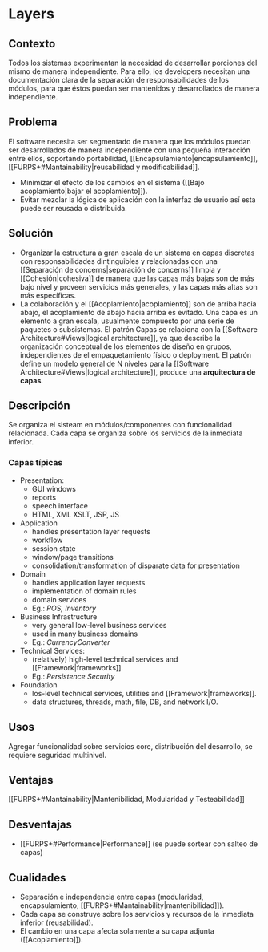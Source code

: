 # Layers
## Contexto
Todos los sistemas experimentan la necesidad de desarrollar porciones del mismo de manera independiente. Para ello, los developers necesitan una documentación clara de la separación de responsabilidades de los módulos, para que éstos puedan ser mantenidos y desarrollados de manera independiente.

## Problema
El software necesita ser segmentado de manera que los módulos puedan ser desarrollados de manera independiente con una pequeña interacción entre ellos, soportando portabilidad, [[Encapsulamiento|encapsulamiento]], [[FURPS+#Mantainability|reusabilidad y modificabilidad]].
- Minimizar el efecto de los cambios en el sistema ([[Bajo acoplamiento|bajar el acoplamiento]]).
- Evitar mezclar la lógica de aplicación con la interfaz de usuario así esta puede ser reusada o distribuida.

## Solución
- Organizar la estructura a gran escala de un sistema en capas discretas con responsabilidades dintinguibles y relacionadas con una [[Separación de concerns|separación de concerns]] limpia y [[Cohesión|cohesiva]] de manera que las capas más bajas son de más bajo nivel y proveen servicios más generales, y las capas más altas son más específicas.
- La colaboración y el [[Acoplamiento|acoplamiento]] son de arriba hacia abajo, el acoplamiento de abajo hacia arriba es evitado.
Una capa es un elemento a gran escala, usualmente compuesto por una serie de paquetes o subsistemas.
El patrón Capas se relaciona con la [[Software Architecture#Views|logical architecture]], ya que describe la organización conceptual de los elementos de diseño en grupos, independientes de el empaquetamiento físico o deployment.
El patrón define un modelo general de N niveles para la [[Software Architecture#Views|logical architecture]], produce una **arquitectura de capas**.

## Descripción
Se organiza el sisteam en módulos/componentes con funcionalidad relacionada. Cada capa se organiza sobre los servicios de la inmediata inferior.

### Capas típicas
- Presentation:
	- GUI windows
	- reports
	- speech interface
	- HTML, XML XSLT, JSP, JS
- Application
	- handles presentation layer requests
	- workflow
	- session state
	- window/page transitions
	- consolidation/transformation of disparate data for presentation
- Domain
	- handles application layer requests
	- implementation of domain rules
	- domain services
	- Eg.: *POS, Inventory*
- Business Infrastructure
	- very general low-level business services
	- used in many business domains
	- Eg.: *CurrencyConverter*
- Technical Services:
	- (relatively) high-level technical services and [[Framework|frameworks]].
	- Eg.: *Persistence Security*
- Foundation
	- los-level technical services, utilities and [[Framework|frameworks]].
	- data structures, threads, math, file, DB, and network I/O.

## Usos
Agregar funcionalidad sobre servicios core, distribución del desarrollo, se requiere seguridad multinivel.

## Ventajas
[[FURPS+#Mantainability|Mantenibilidad, Modularidad y Testeabilidad]]

## Desventajas
- [[FURPS+#Performance|Performance]] (se puede sortear con salteo de capas)

## Cualidades
- Separación e independencia entre capas (modularidad, encapsulamiento, [[FURPS+#Mantainability|mantenibilidad]]).
- Cada capa se construye sobre los servicios y recursos de la inmediata inferior (reusabilidad).
- El cambio en una capa afecta solamente a su capa adjunta ([[Acoplamiento]]).